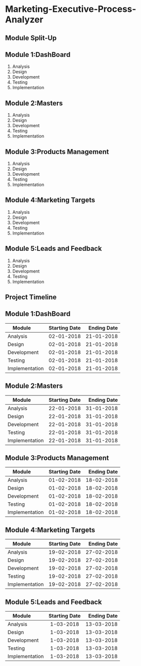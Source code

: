 # Marketing-Executive-Process-Analyzer

## Module Split-Up
## Module 1:DashBoard
1. Analysis
2. Design
3. Development
4. Testing
5. Implementation
## Module 2:Masters
1. Analysis
2. Design
3. Development
4. Testing
5. Implementation
## Module 3:Products Management
1. Analysis
2. Design
3. Development
4. Testing
5. Implementation
## Module 4:Marketing Targets
1. Analysis
2. Design
3. Development
4. Testing
5. Implementation
## Module 5:Leads and Feedback
1. Analysis
2. Design
3. Development
4. Testing
5. Implementation


## Project Timeline
## Module 1:DashBoard
| Module        | Starting Date | Ending Date  |
| ------------- |:-------------:| ------------:|
| Analysis      |  02-01-2018   |   21-01-2018 |
| Design        |  02-01-2018   |   21-01-2018 |
| Development   |  02-01-2018   |   21-01-2018 |
| Testing       |  02-01-2018   |   21-01-2018 |
|Implementation |  02-01-2018   |   21-01-2018 |

## Module 2:Masters

| Module        | Starting Date | Ending Date  |
| ------------- |:-------------:| ------------:|
| Analysis      |  22-01-2018   |  31-01-2018  |
| Design        |  22-01-2018   |  31-01-2018  |
| Development   |  22-01-2018   |  31-01-2018  |
| Testing       |  22-01-2018   |  31-01-2018  |
|Implementation |  22-01-2018   |  31-01-2018  |


## Module 3:Products Management

| Module        | Starting Date | Ending Date  |
| ------------- |:-------------:| ------------:|
| Analysis      |  01-02-2018   |  18-02-2018  |
| Design        |  01-02-2018   |  18-02-2018  |
| Development   |  01-02-2018   |  18-02-2018  |
| Testing       |  01-02-2018   |  18-02-2018  |
|Implementation |  01-02-2018   |  18-02-2018  |


## Module 4:Marketing Targets
| Module        | Starting Date | Ending Date  |
| ------------- |:-------------:| ------------:|
| Analysis      |  19-02-2018   |  27-02-2018  |
| Design        |  19-02-2018   |  27-02-2018  |
| Development   |  19-02-2018   |  27-02-2018  |
| Testing       |  19-02-2018   |  27-02-2018  |
|Implementation |  19-02-2018   |  27-02-2018  |


## Module 5:Leads and Feedback
| Module        | Starting Date | Ending Date  |
| ------------- |:-------------:| ------------:|
| Analysis      |  1-03-2018    |  13-03-2018  |
| Design        |  1-03-2018    |  13-03-2018  |
| Development   |  1-03-2018    |  13-03-2018  |
| Testing       |  1-03-2018    |  13-03-2018  |
|Implementation |  1-03-2018    |  13-03-2018  |

